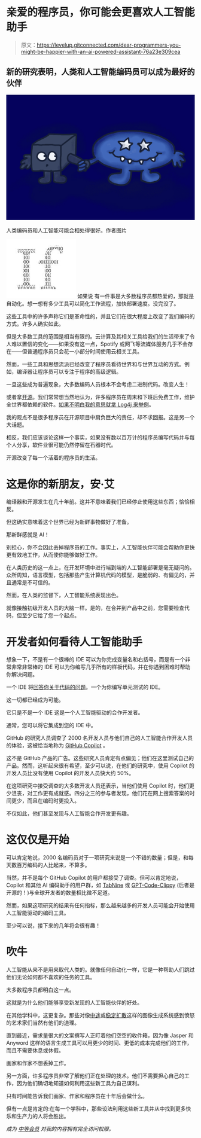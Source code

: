 # 亲爱的程序员，你可能会更喜欢人工智能助手

> 原文：<https://levelup.gitconnected.com/dear-programmers-you-might-be-happier-with-an-ai-powered-assistant-76a23e309cea>

## 新的研究表明，人类和人工智能编码员可以成为最好的伙伴

![](img/3a616754df0499935cef8bc37e662454.png)

人类编码员和人工智能可能会相处得很好。作者图片

![If](img/879311ef88ea597d740be6a54ae99925.png) 如果说 有一件事是大多数程序员都热爱的，那就是自动化。想一想有多少工具可以简化工作流程，加快部署速度。没完没了。

这些工具中的许多声称它们是革命性的，并且它们在很大程度上改变了我们编码的方式。许多人确实如此。

但是大多数工具的范围是相当有限的。云计算及其相关工具给我们的生活带来了令人难以置信的变化——如果没有这一点，Spotify 或网飞等流媒体服务几乎不会存在——但普通程序员只会花一小部分时间使用云相关工具。

然而，一些工具和思想流派已经改变了程序员看待世界和与世界互动的方式。例如，编译器让程序员可以专注于程序的高级逻辑。

一旦这些成为普遍现象，大多数编码人员根本不会考虑二进制代码。改变人生！

或者拿[开源](https://opensource.com/article/18/2/pivotal-moments-history-open-source)。我们常常想当然地认为，许多程序员在周末和下班后免费工作，维护全世界都依赖的软件。[如果不明白我的意思就拿 Log4j 来举例](https://dev.to/yawaramin/the-human-toll-of-log4j-maintenance-35ap)。

我的观点不是很多程序员在开源项目中肩负巨大的责任，却不求回报。这是另一个大话题。

相反，我们应该谈论这样一个事实，如果没有数以百万计的程序员编写代码并与每个人分享，软件业很可能仍然停留在石器时代。

开源改变了每一个活着的程序员的生活。

# 这是你的新朋友，安·艾

编译器和开源发生在几十年前。这并不意味着我们已经停止使用这些东西；恰恰相反。

但这确实意味着这个世界已经为新鲜事物做好了准备。

那新鲜感就是 AI！

别担心，你不会因此丢掉程序员的工作。事实上，人工智能伙伴可能会帮助你更快更有效地工作，从而使你能够做好工作。

在人类历史的这一点上，在开发环境中进行端到端的人工智能部署是毫无疑问的。众所周知，语言模型，包括那些产生计算机代码的模型，是脆弱的、有偏见的，并且通常是不可信的。

然而，在人类的监督下，人工智能系统表现出色。

就像接触初级开发人员的大脑一样。是的，在合并到产品中之前，您需要检查代码，但至少它给了您一个起点。

# 开发者如何看待人工智能助手

想象一下，不是有一个很棒的 IDE 可以为你完成变量名和右括号，而是有一个非常非常非常棒的 IDE 可以为你编写几乎所有的样板代码，并在你遇到困难时帮助你解决问题。

一个 IDE 将[回答你关于代码的问题](https://github.blog/2022-09-14-8-things-you-didnt-know-you-could-do-with-github-copilot/)。一个为你编写单元测试的 IDE。

这一切都已经成为可能。

它只是不是一个 IDE 这是一个人工智能驱动的合作开发者。

通常，您可以将它集成到您的 IDE 中。

GitHub 的研究人员调查了 2000 名开发人员与他们自己的人工智能合作开发人员的体验，这被恰当地称为 [GitHub Copilot](https://github.com/features/copilot/) 。

这不是 GitHub 产品的广告。这些研究人员肯定有点偏见；他们在这里测试自己的产品。然而，这听起来很有希望，至少可以说，在他们的研究中，使用 Copilot 的开发人员比没有使用 Copilot 的开发人员快大约 50%。

在这项研究中接受调查的大多数开发人员还表示，当他们使用 Copilot 时，他们更少沮丧，对工作更有成就感。四分之三的参与者发现，他们花在网上搜索答案的时间更少，而且在编码时更投入。

不仅如此，他们甚至发现与人工智能合作开发更有趣。

# 这仅仅是开始

可以肯定地说，2000 名编码员对于一项研究来说是一个不错的数量；但是，和每天数百万编码的人比起来，不算多。

当然，并不是每个 GitHub Copilot 的用户都接受了调查。但可以肯定地说，Copilot 和其他 AI 编码助手的用户群，如 [TabNine](https://www.tabnine.com) 或 [GPT-Code-Clippy](https://github.com/CodedotAl/gpt-code-clippy) (后者是开源的！)与全球开发者的数量相比微不足道。

然而，如果这项研究的结果有任何指标，那么越来越多的开发人员可能会开始使用人工智能驱动的编码工具。

至少可以说，接下来的几年将会很有趣！

# 吹牛

人工智能从来不是用来取代人类的。就像任何自动化一样，它是一种帮助人们跳过他们无论如何都不喜欢的任务的工具。

大多数程序员都明白这一点。

这就是为什么他们能够享受新发现的人工智能伙伴的好处。

在其他学科中，这更复杂。那些对像[中途](https://www.midjourney.com/home/)或[稳定扩散](https://stability.ai/blog/stable-diffusion-public-release)这样的图像生成系统感到愤怒的艺术家们当然有他们的道理。

直到最近，需求量很大的文案撰写人正盯着他们空空的收件箱，因为像 Jasper 和 Anyword 这样的语言生成工具可以用更少的时间、更低的成本完成他们的工作，而且不需要休息或休假。

画家和作家不想丢掉工作。

另一方面，许多程序员非常了解他们正在处理的技术。他们不需要担心自己的工作，因为他们确切地知道如何利用这些新工具为自己谋利。

只有时间能告诉我们画家、作家和程序员在十年后会做什么。

但有一点是肯定的:在每一个学科中，那些设法利用这些新工具并从中找到更多快乐和生产力的人将会胜出。

*成为* [*中等会员*](https://arijoury.medium.com/membership) *对我的内容拥有完全访问权限。*